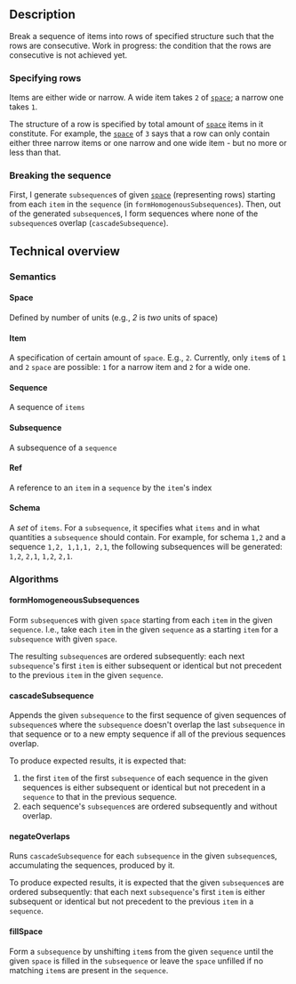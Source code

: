 ## Description
Break a sequence of items into rows of specified structure such that the rows are consecutive. Work in progress: the condition that the rows are consecutive is not achieved yet.

### Specifying rows
Items are either wide or narrow. A wide item takes `2` of [`space`](#space); a narrow one takes `1`.

The structure of a row is specified by total amount of [`space`](#space) items in it constitute. For example, the [`space`](#space) of `3` says that a row can only contain either three narrow items or one narrow and one wide item - but no more or less than that.

### Breaking the sequence
First, I generate `subsequence`s of given [`space`](#space) (representing rows) starting from each `item` in the `sequence` (in `formHomogenousSubsequences`). Then, out of the generated `subsequence`s, I form sequences where none of the `subsequence`s overlap (`cascadeSubsequence`).

## Technical overview
### Semantics
#### Space
Defined by number of units (e.g., *2* is *two* units of space)

#### Item
A specification of certain amount of `space`. E.g., `2`. Currently, only `item`s of `1` and `2` `space` are possible: `1` for a narrow item and `2` for a wide one.

#### Sequence
A sequence of `items`

#### Subsequence
A subsequence of a `sequence`

#### Ref
A reference to an `item` in a `sequence` by the `item`'s index

#### Schema
A *set* of `items`. For a `subsequence`, it specifies what `items` and in what quantities a `subsequence` should contain.
For example, for schema `1,2` and a sequence `1,2, 1,1,1, 2,1`, the following subsequences will be generated:
`1,2`, `2,1`, `1,2`, `2,1`.

### Algorithms
#### formHomogeneousSubsequences
Form `subsequence`s with given `space` starting from each `item` in the given `sequence`. I.e., take each `item` in the given `sequence` as a starting `item` for a `subsequence` with given `space`. 

The resulting `subsequence`s are ordered subsequently: each next `subsequence`'s first `item` is either subsequent or identical but not precedent to the previous `item` in the given `sequence`.

#### cascadeSubsequence
Appends the given `subsequence` to the first sequence of given sequences of `subsequence`s where the `subsequence` doesn't overlap the last `subsequence` in that sequence or to a new empty sequence if all of the previous sequences overlap.

To produce expected results, it is expected that:
1. the first `item` of the first `subsequence` of each sequence in the given sequences is either subsequent or identical but not precedent in a `sequence` to that in the previous sequence.
2. each sequence's `subsequence`s are ordered subsequently and without overlap.

#### negateOverlaps
Runs `cascadeSubsequence` for each `subsequence` in the given `subsequence`s, accumulating the sequences, produced by it.

To produce expected results, it is expected that the given `subsequence`s are ordered subsequently: that each next `subsequence`'s first `item` is either subsequent or identical but not precedent to the previous `item` in a `sequence`.

#### fillSpace
Form a `subsequence` by unshifting `item`s from the given `sequence` until the given `space` is filled in the `subsequence` or leave the `space` unfilled if no matching `item`s are present in the `sequence`.